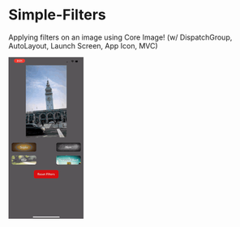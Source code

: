 # Simple-Filters
Applying filters on an image using Core Image! (w/ DispatchGroup, AutoLayout, Launch Screen, App Icon, MVC)

![](simplefilters.gif)
